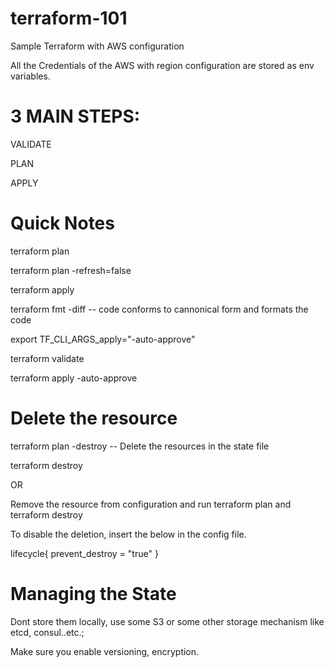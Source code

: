 # terraform-101
Sample Terraform with AWS configuration


All the Credentials of the AWS with region configuration are stored as env variables.

3 MAIN STEPS:
============

VALIDATE

PLAN

APPLY


Quick Notes
============


terraform plan

terraform plan -refresh=false  

terraform apply

terraform fmt -diff -- code conforms to cannonical form and formats the code

export TF_CLI_ARGS_apply="-auto-approve"

terraform validate

terraform apply -auto-approve

Delete the resource
========================

terraform plan -destroy -- Delete the resources in the state file

terraform destroy

OR

Remove the resource from configuration and run terraform plan and terraform destroy

To disable the deletion, insert the below in the config file.

  lifecycle{
    prevent_destroy = "true"
  }
  
Managing the State
===================

Dont store them locally, use some S3 or some other storage mechanism like etcd, consul..etc.;

Make sure you enable versioning, encryption.
